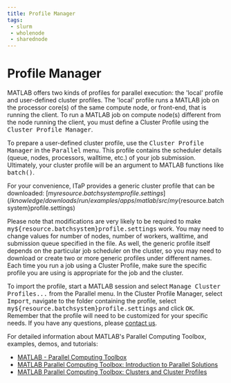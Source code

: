 ```yaml
---
title: Profile Manager
tags:
 - slurm
 - wholenode
 - sharednode
---
```

# Profile Manager

MATLAB offers two kinds of profiles for parallel execution: the 'local' profile and user-defined cluster profiles. The 'local' profile runs a MATLAB job on the processor core(s) of the same compute node, or front-end, that is running the client. To run a MATLAB job on compute node(s) different from the node running the client, you must define a Cluster Profile using the <kbd>Cluster Profile Manager</kbd>.

To prepare a user-defined cluster profile, use the <kbd>Cluster Profile Manager</kbd> in the <kbd>Parallel</kbd> menu. This profile contains the scheduler details (queue, nodes, processors, walltime, etc.) of your job submission.  Ultimately, your cluster profile will be an argument to MATLAB functions like <kbd>batch()</kbd>.

For your convenience, ITaP provides a generic cluster profile that can be downloaded: [my${resource.batchsystem}profile.settings](/knowledge/downloads/run/examples/apps/matlab/src/my${resource.batchsystem}profile.settings)

Please note that modifications are very likely to  be required to make <kbd>my${resource.batchsystem}profile.settings</kbd> work. You may need to change values for number of nodes, number of workers, walltime, and submission queue specified in the file. As well, the generic profile itself depends on the particular job scheduler on the cluster, so you may need to download or create two or more generic profiles under different names.  Each time you run a job using a Cluster Profile, make sure the specific profile you are using is appropriate for the job and the cluster.

To import the profile, start a MATLAB session and select <kbd>Manage Cluster Profiles...</kbd> from the Parallel menu. In the Cluster Profile Manager, select <kbd>Import</kbd>, navigate to the folder containing the profile, select <kbd>my${resource.batchsystem}profile.settings</kbd> and click <kbd>OK</kbd>. Remember that the profile will need to be customized for your specific needs. If you have any questions, please <a href="mailto:rcac-help@purdue.edu">contact us</a>.

For detailed information about MATLAB's Parallel Computing Toolbox, examples, demos, and tutorials:
<ul>
	<li><a href="http://www.mathworks.com/help/distcomp/index.html" target="_blank" rel="noopener">MATLAB - Parallel Computing Toolbox</a></li>
	<li><a href="http://www.mathworks.com/help/distcomp/introduction-to-parallel-solutions.html" target="_blank" rel="noopener">MATLAB Parallel Computing Toolbox: Introduction to Parallel Solutions</a></li>
	<li><a href="http://www.mathworks.com/help/distcomp/clusters-and-cluster-profiles.html" target="_blank" rel="noopener">MATLAB Parallel Computing Toolbox: Clusters and Cluster Profiles</a></li>
</ul>
